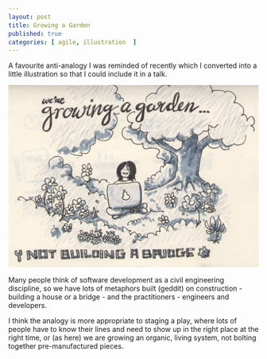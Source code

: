 ```yaml
---
layout: post
title: Growing a Garden
published: true
categories: [ agile, illustration  ]
---
```


A favourite anti-analogy I was reminded of recently which I converted into a
little illustration so that I could include it in a talk.

![sketch](/img/posts/growing-a-garden/growing-a-garden.webp)

Many people think of software development as a civil engineering discipline, so we
have lots of metaphors built (geddit) on construction - building a house or a
bridge - and the practitioners - engineers and developers.

I think the analogy is more appropriate to staging a play, where lots of people have
to know their lines and need to show up in the right place at the right time, or (as here)
we are growing an organic, living system, not bolting together pre-manufactured pieces. 
